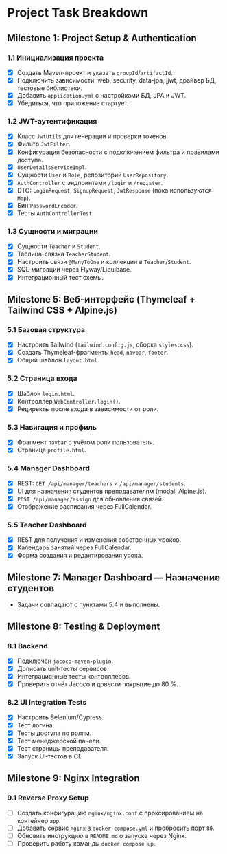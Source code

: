# Project Task Breakdown

## Milestone 1: Project Setup & Authentication

### 1.1 Инициализация проекта
- [x] Создать Maven-проект и указать `groupId`/`artifactId`.
- [x] Подключить зависимости: web, security, data-jpa, jjwt, драйвер БД, тестовые библиотеки.
- [x] Добавить `application.yml` с настройками БД, JPA и JWT.
- [x] Убедиться, что приложение стартует.

### 1.2 JWT-аутентификация
- [x] Класс `JwtUtils` для генерации и проверки токенов.
- [x] Фильтр `JwtFilter`.
- [x] Конфигурация безопасности с подключением фильтра и правилами доступа.
- [x] `UserDetailsServiceImpl`.
- [x] Сущности `User` и `Role`, репозиторий `UserRepository`.
- [x] `AuthController` с эндпоинтами `/login` и `/register`.
- [x] DTO: `LoginRequest`, `SignupRequest`, `JwtResponse` (пока используются `Map`).
- [x] Бин `PasswordEncoder`.
- [x] Тесты `AuthControllerTest`.

### 1.3 Сущности и миграции
- [x] Сущности `Teacher` и `Student`.
- [x] Таблица-связка `TeacherStudent`.
- [x] Настроить связи `@ManyToOne` и коллекции в `Teacher`/`Student`.
- [x] SQL‑миграции через Flyway/Liquibase.
- [x] Интеграционный тест схемы.

## Milestone 5: Веб-интерфейс (Thymeleaf + Tailwind CSS + Alpine.js)

### 5.1 Базовая структура
- [x] Настроить Tailwind (`tailwind.config.js`, сборка `styles.css`).
- [x] Создать Thymeleaf-фрагменты `head`, `navbar`, `footer`.
- [x] Общий шаблон `layout.html`.

### 5.2 Страница входа
- [x] Шаблон `login.html`.
- [x] Контроллер `WebController.login()`.
- [x] Редиректы после входа в зависимости от роли.

### 5.3 Навигация и профиль
- [x] Фрагмент `navbar` с учётом роли пользователя.
- [x] Страница `profile.html`.

### 5.4 Manager Dashboard
- [x] REST: `GET /api/manager/teachers` и `/api/manager/students`.
- [x] UI для назначения студентов преподавателям (modal, Alpine.js).
- [x] `POST /api/manager/assign` для обновления связей.
- [x] Отображение расписания через FullCalendar.

### 5.5 Teacher Dashboard
- [x] REST для получения и изменения собственных уроков.
- [x] Календарь занятий через FullCalendar.
- [x] Форма создания и редактирования урока.

## Milestone 7: Manager Dashboard — Назначение студентов
- Задачи совпадают с пунктами 5.4 и выполнены.

## Milestone 8: Testing & Deployment

### 8.1 Backend
- [x] Подключён `jacoco-maven-plugin`.
- [x] Дописать unit‑тесты сервисов.
- [x] Интеграционные тесты контроллеров.
- [x] Проверить отчёт Jacoco и довести покрытие до 80 %.

### 8.2 UI Integration Tests
- [x] Настроить Selenium/Cypress.
- [x] Тест логина.
- [x] Тесты доступа по ролям.
- [x] Тест менеджерской панели.
- [x] Тест страницы преподавателя.
- [x] Запуск UI‑тестов в CI.

## Milestone 9: Nginx Integration

### 9.1 Reverse Proxy Setup
- [ ] Создать конфигурацию `nginx/nginx.conf` с проксированием на контейнер `app`.
- [ ] Добавить сервис `nginx` в `docker-compose.yml` и пробросить порт `80`.
- [ ] Обновить инструкцию в `README.md` о запуске через Nginx.
- [ ] Проверить работу команды `docker compose up`.
